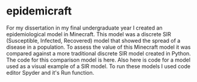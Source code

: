 # epidemicraft

For my dissertation in my final undergraduate year I created an epidemiological model in Minecraft. This model was a discrete SIR (Susceptible, Infected, Recovered) model that showed the spread of a disease in a population.
To assess the value of this Minecraft model it was compared against a more traditional discrete SIR model created in Python. 
The code for this comparison model is here. 
Also here is code for a model used as a visual example of a SIR model. To run these models I used code editor Spyder and it's Run function.
